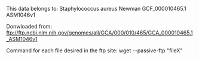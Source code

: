 This data belongs to: Staphylococcus aureus Newman GCF_000010465.1 ASM1046v1

Donwloaded from: ftp://ftp.ncbi.nlm.nih.gov/genomes/all/GCA/000/010/465/GCA_000010465.1_ASM1046v1

Command for each file desired in the ftp site:	wget --passive-ftp "fileX"


